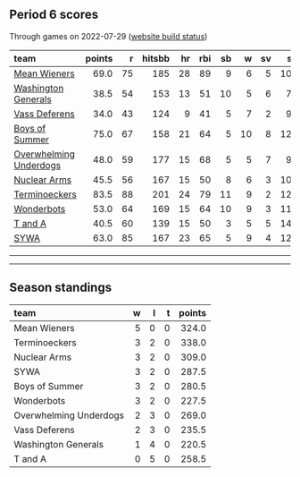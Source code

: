 

## Period 6 scores

Through games on 2022-07-29 ([website build status](https://github.com/brian-bot/pl-site/actions))


|team                                              | points|  r| hitsbb| hr| rbi| sb|  w| sv|  so|   era|  whip|
|:-------------------------------------------------|------:|--:|------:|--:|---:|--:|--:|--:|---:|-----:|-----:|
|[Mean Wieners](./meanwieners)                     |   69.0| 75|    185| 28|  89|  9|  6|  5| 101| 3.730| 1.204|
|[Washington Generals](./washingtongenerals)       |   38.5| 54|    153| 13|  51| 10|  5|  6|  78| 4.030| 1.198|
|[Vass Deferens](./vassdeferens)                   |   34.0| 43|    124|  9|  41|  5|  7|  2|  95| 2.682| 1.053|
|[Boys of Summer](./boysofsummer)                  |   75.0| 67|    158| 21|  64|  5| 10|  8| 122| 1.768| 0.857|
|[Overwhelming Underdogs](./overwhelmingunderdogs) |   48.0| 59|    177| 15|  68|  5|  5|  7|  96| 4.770| 1.192|
|[Nuclear Arms](./nucleararms)                     |   45.5| 56|    167| 15|  50|  8|  6|  3| 108| 3.987| 1.168|
|[Terminoeckers](./terminoeckers)                  |   83.5| 88|    201| 24|  79| 11|  9|  2| 123| 2.765| 1.003|
|[Wonderbots](./wonderbots)                        |   53.0| 64|    169| 15|  64| 10|  9|  3| 114| 4.538| 1.303|
|[T and A](./tanda)                                |   40.5| 60|    139| 15|  50|  3|  5|  5| 141| 3.904| 1.330|
|[SYWA](./sywa)                                    |   63.0| 85|    167| 23|  65|  5|  9|  4| 121| 4.038| 1.117|

* * *
* * *

## Season standings


|team                   |  w|  l|  t| points|
|:----------------------|--:|--:|--:|------:|
|Mean Wieners           |  5|  0|  0|  324.0|
|Terminoeckers          |  3|  2|  0|  338.0|
|Nuclear Arms           |  3|  2|  0|  309.0|
|SYWA                   |  3|  2|  0|  287.5|
|Boys of Summer         |  3|  2|  0|  280.5|
|Wonderbots             |  3|  2|  0|  227.5|
|Overwhelming Underdogs |  2|  3|  0|  269.0|
|Vass Deferens          |  2|  3|  0|  235.5|
|Washington Generals    |  1|  4|  0|  220.5|
|T and A                |  0|  5|  0|  258.5|


